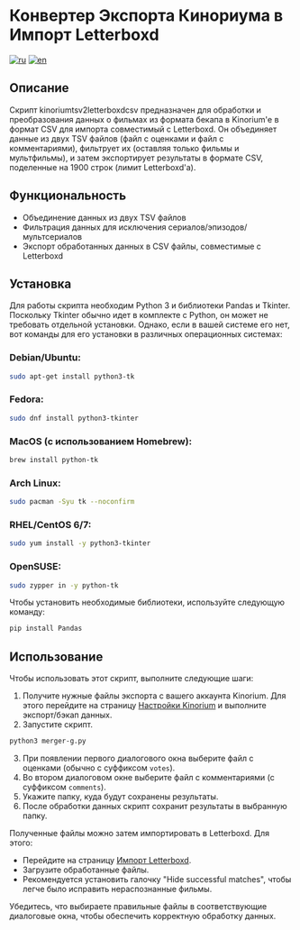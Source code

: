 # Конвертер Экспорта Кинориума в Импорт Letterboxd

[![ru](https://img.shields.io/badge/lang-ru-red.svg)](README.ru.md) [![en](https://img.shields.io/badge/lang-en-red.svg)](README.md)

## Описание
Скрипт kinoriumtsv2letterboxdcsv  предназначен для обработки и преобразования данных о фильмах из формата бекапа в Kinorium'е в формат CSV для импорта совместимый с Letterboxd. Он объединяет данные из двух TSV файлов (файл с оценками и файл с комментариями), фильтрует их (оставляя только фильмы и мультфильмы), и затем экспортирует результаты в формате CSV, поделенные на 1900 строк (лимит Letterboxd'a).

## Функциональность
- Объединение данных из двух TSV файлов
- Фильтрация данных для исключения сериалов/эпизодов/мультсериалов
- Экспорт обработанных данных в CSV файлы, совместимые с Letterboxd

## Установка
Для работы скрипта необходим Python 3 и библиотеки Pandas и Tkinter. Поскольку Tkinter обычно идет в комплекте с Python, он может не требовать отдельной установки. Однако, если в вашей системе его нет, вот команды для его установки в различных операционных системах:

### Debian/Ubuntu:
```bash
sudo apt-get install python3-tk
```

### Fedora:
```bash
sudo dnf install python3-tkinter
```

### MacOS (с использованием Homebrew):
```bash
brew install python-tk
```

### Arch Linux:
```bash
sudo pacman -Syu tk --noconfirm
```

### RHEL/CentOS 6/7:
```bash
sudo yum install -y python3-tkinter
```

### OpenSUSE:
```bash
sudo zypper in -y python-tk
```
Чтобы установить необходимые библиотеки, используйте следующую команду:

```bash
pip install Pandas
```

## Использование
Чтобы использовать этот скрипт, выполните следующие шаги:

1. Получите нужные файлы экспорта с вашего аккаунта Kinorium. Для этого перейдите на страницу [Настройки Kinorium](https://kinorium.com/user/settings/) и выполните экспорт/бэкап данных.
2. Запустите скрипт.
```bash
python3 merger-g.py
```

3. При появлении первого диалогового окна выберите файл с оценками (обычно с суффиксом `votes`).
4. Во втором диалоговом окне выберите файл с комментариями (с суффиксом `comments`).
5. Укажите папку, куда будут сохранены результаты.
6. После обработки данных скрипт сохранит результаты в выбранную папку.

Полученные файлы можно затем импортировать в Letterboxd. Для этого:
- Перейдите на страницу [Импорт Letterboxd](https://letterboxd.com/import/).
- Загрузите обработанные файлы.
- Рекомендуется установить галочку "Hide successful matches", чтобы легче было исправить нераспознанные фильмы.

Убедитесь, что выбираете правильные файлы в соответствующие диалоговые окна, чтобы обеспечить корректную обработку данных.
